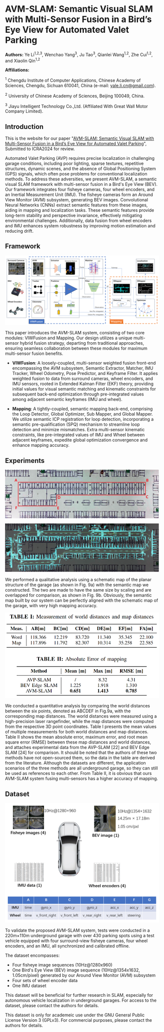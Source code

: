 # AVM-SLAM: Semantic Visual SLAM with Multi-Sensor Fusion in a Bird’s Eye View for Automated Valet Parking

**Authors:** Ye Li<sup>1,2,3</sup>, Wenchao Yang<sup>3</sup>, Ju Tao<sup>3</sup>, Qianlei Wang<sup>1,2</sup>, Zhe Cui<sup>1,2</sup>, and Xiaolin Qin<sup>1,2</sup>

**Affiliations:**

<sup>1</sup> Chengdu Institute of Computer Applications, Chinese Academy of Sciences, Chengdu, Sichuan 610041, China (e-mail: yale.li.cn@gmail.com).

<sup>2</sup> University of Chinese Academy of Sciences, Beijing 100049, China.

<sup>3</sup> Jiayu Intelligent Technology Co.,Ltd. (Affiliated With Great Wall Motor Company Limited).


## Introduction

This is the website for our paper "[AVM-SLAM: Semantic Visual SLAM with Multi-Sensor Fusion in a Bird’s Eye View for Automated Valet Parking](https://arxiv.org/abs/2309.08180)", Submitted to ICRA2024 for review.

Automated Valet Parking (AVP) requires precise localization in challenging garage conditions, including poor lighting, sparse textures, repetitive structures, dynamic scenes, and the absence of Global Positioning System (GPS) signals, which often pose problems for conventional localization methods. To address these adversities, we present AVM-SLAM, a semantic visual SLAM framework with multi-sensor fusion in a Bird's Eye View (BEV). Our framework integrates four fisheye cameras, four wheel encoders, and an Inertial Measurement Unit (IMU). The fisheye cameras form an Around View Monitor (AVM) subsystem, generating BEV images. Convolutional Neural Networks (CNNs) extract semantic features from these images, aiding in mapping and localization tasks. These semantic features provide long-term stability and perspective invariance, effectively mitigating environmental challenges. Additionally, data fusion from wheel encoders and IMU enhances system robustness by improving motion estimation and reducing drift.

## Framework

![AVM-SLAM Framework](https://github.com/yale-cv/avm-slam/blob/main/img/framework.jpg)

This paper introduces the AVM-SLAM system, consisting of two core modules: VIWFusion and Mapping. Our design utilizes a unique multi-sensor hybrid fusion strategy, departing from traditional approaches, ensuring seamless collaboration between these modules for maximum multi-sensor fusion benefits.

- **VIWFusion**: A loosely-coupled, multi-sensor weighted fusion front-end encompassing the AVM subsystem, Semantic Extractor, Matcher, IMU Tracker, Wheel Odometry, Pose Predictor, and Keyframe Filter. It applies weighted fusion to data from surround cameras, wheel encoders, and IMU sensors, rooted in Extended Kalman Filter (EKF) theory, providing initial values for visual semantic matching and kinematic constraints for subsequent back-end optimization through pre-integrated values among adjacent semantic keyframes (IMU and wheel).

- **Mapping**: A tightly-coupled, semantic mapping back-end, comprising the Loop Detector, Global Optimizer, Sub Mapper, and Global Mapper. We utilize semantic ICP registration for loop detection, incorporating a semantic pre-qualification (SPQ) mechanism to streamline loop detection and minimize mismatches. Extra multi-sensor kinematic constraints, like pre-integrated values of IMU and Wheel between adjacent keyframes, expedite global optimization convergence and enhance mapping accuracy.

## Experiments

![Experiments Details](https://github.com/yale-cv/avm-slam/blob/main/img/fig9a.jpg)

![Experiments Details](https://github.com/yale-cv/avm-slam/blob/main/img/fig9b.jpg)

We performed a qualitative analysis using a schematic map of the planar structure of the garage (as shown in Fig. 9a) with the semantic map we constructed. The two are made to have the same size by scaling and are overlapped for comparison, as shown in Fig. 9b. Obviously, the semantic map built by our system can be perfectly aligned with the schematic map of the garage, with very high mapping accuracy.

![Experiments Details](https://github.com/yale-cv/avm-slam/blob/main/img/experiments.png)

We conducted a quantitative analysis by comparing the world distances between the six points, denoted as ABCDEF in Fig.9a, with the corresponding map distances. The world distances were measured using a high-precision laser rangefinder, while the map distances were computed from the respective 3D point coordinates. Table I presents the mean values of multiple measurements for both world distances and map distances. Table II shows the mean absolute error, maximum error, and root mean square error (RMSE) between these map distances and world distances, and attaches experimental data from the AVP-SLAM [22] and BEV Edge SLAM [24] for comparison. It should be noted that the authors of these two methods have not open-sourced them, so the data in the table are derived from the literature. Although the datasets are different, the application scenarios of the three methods are all underground garage, so they can still be used as references to each other. From Table II, it is obvious that ours AVM-SLAM system fusing multi-sensors has a higher accuracy of mapping.

## Dataset

![Dateset Infomation](https://github.com/yale-cv/avm-slam/blob/main/img/information.png)

To validate the proposed AVM-SLAM system, tests were conducted in a 220m×110m underground garage with over 430 parking spots using a test vehicle equipped with four surround-view fisheye cameras, four wheel encoders, and an IMU, all synchronized and calibrated offline.

The dataset encompasses:
- Four fisheye image sequences (10Hz@1280x960)
- One Bird's Eye View (BEV) image sequence (10Hz@1354x1632, 1.05cm/pixel) generated by our Around View Monitor (AVM) subsystem
- Four sets of wheel encoder data
- One IMU dataset

This dataset will be beneficial for further research in SLAM, especially for autonomous vehicle localization in underground garages. For access to the dataset, please contact the authors for details.

This dataset is only for academeic use under the GNU General Public License Version 3 (GPLv3). For commercial purposes, please contact the authors for details.